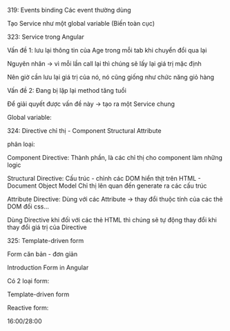 319: Events binding
Các event thường dùng



Tạo Service như một global variable (Biến toàn cục)

323: Service trong Angular

Vấn đề 1: lưu lại thông tin của Age trong mỗi tab khi chuyển đổi qua lại

Nguyên nhân -> vì mỗi lần call lại thì chúng sẽ lấy lại giá trị mặc định

Nên giờ cần lưu lại giá trị của nó, nó cũng giống như chức năng giỏ hàng

Vấn đề 2: Đang bị lặp lại method tăng tuổi

Để giải quyết được vấn đề này -> tạo ra một Service chung

Global variable:


324: Directive chỉ thị - Component Structural Attribute

phân loại:

Component Directive: Thành phần, là các chỉ thị cho component làm những logic

Structural Directive: Cấu trúc - chỉnh các DOM hiển thịt trên HTML - Document Object Model
Chỉ thị lên quan đến generate ra các cấu trúc


Attribute Directive: Dùng với các Attribute -> thay đổi thuộc tính của các thẻ DOM đối css...


Dùng Directive khi đối với các thẻ HTML thì chúng sẽ tự động thay đổi khi thay đổi giá trị của Directive

325: Template-driven form

Form căn bản - đơn giản

Introduction Form in Angular

Có 2 loại form:

Template-driven form

Reactive form:

16:00/28:00




